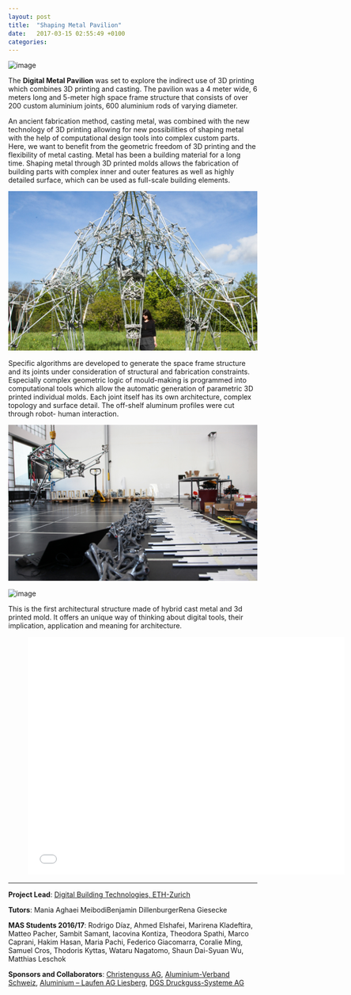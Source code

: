 ```yaml
---
layout: post
title:  "Shaping Metal Pavilion"
date:   2017-03-15 02:55:49 +0100
categories: 
---
```


![image](\assets\1705_liquid_metal\metal_001.jpg)

The **Digital Metal Pavilion** was set to explore the indirect use of 3D printing which combines 3D printing and casting. The pavilion was a 4 meter wide, 6 meters long and 5-meter high space frame structure that consists of over 200 custom aluminium joints, 600 aluminium rods of varying diameter. 

An ancient fabrication method, casting metal, was combined with the new technology of 3D printing allowing for new possibilities of shaping metal with the help of computational design tools into complex custom parts. Here, we want to benefit from the geometric freedom of 3D printing and the flexibility of metal casting. Metal has been a building material for a long time. Shaping metal through 3D printed molds allows the fabrication of building parts with complex inner and outer features as well as highly detailed surface, which can be used as full-scale building elements.

![image](\assets\1705_liquid_metal\2.jpg)

Specific algorithms are developed to generate the space frame structure and its joints under consideration of structural and fabrication constraints. Especially complex geometric logic of mould-making is programmed into computational tools which allow the automatic generation of parametric 3D printed individual molds. Each joint itself has its own architecture, complex topology and surface detail.  The off-shelf aluminum profiles were cut through robot- human interaction.

![image](\assets\1705_liquid_metal\assembly_001.jpg)

![image](\assets\1705_liquid_metal\01.jpg) 

This is the first architectural structure made of hybrid cast metal and 3d printed mold. It offers an unique way of thinking about digital tools, their implication, application and meaning for architecture.

<div class="video"> <figure> <iframe width="640" height="480" src="//www.youtube.com/embed/unjz4ludd5s" frameborder="0" allowfullscreen></iframe> </figure> </div>

----
**Project Lead**: [Digital Building Technologies, ETH-Zurich][DBT]

**Tutors**: Mania Aghaei MeibodiBenjamin DillenburgerRena Giesecke

**MAS Students 2016/17**: Rodrigo Díaz, Ahmed Elshafei, Marirena Kladeftira, Matteo Pacher, Sambit Samant, Iacovina Kontiza, Theodora Spathi, Marco Caprani, Hakim Hasan, Maria Pachi, Federico Giacomarra, Coralie Ming, Samuel Cros, Thodoris Kyttas, Wataru Nagatomo, Shaun Dai-Syuan Wu, Matthias Leschok

**Sponsors and Collaborators**: [Christenguss AG](http://www.christenguss.ch/), [Aluminium-Verband Schweiz](http://alu.ch), [Aluminium – Laufen AG Liesberg](http://www.alu-laufen.ch/), [DGS Druckguss-Systeme AG](http://www.dgs-druckguss.com/en/)



[DBT]: https://dbt.arch.ethz.ch/
